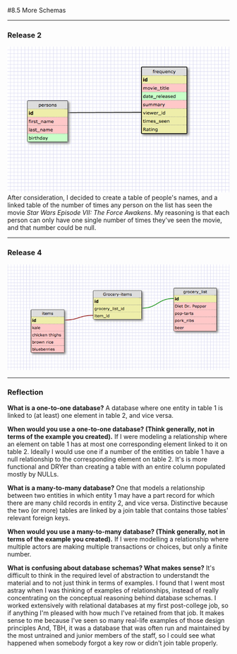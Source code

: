 #8.5 More Schemas

___
### Release 2
![One-to-one relationship](imgs/one-to-one.png)
After consideration, I decided to create a table of people's names, and a linked table of the number of times any person on the list has seen the movie *Star Wars Episode VII: The Force Awakens*. My reasoning is that each person can only have one single number of times they've seen the movie, and that number could be null.
___
### Release 4
![Many-to-many relationship](imgs/many-to-many.png)
___

### Reflection
**What is a one-to-one database?**
A database where one entity in table 1 is linked to (at least) one element in table 2, and vice versa.

**When would you use a one-to-one database? (Think generally, not in terms of the example you created).**
If I were modeling a relationship where an element on table 1 has at most one corresponding element linked to it on table 2. Ideally I would use one if a number of the entities on table 1 have a null relationship to the corresponding element on table 2. It's is more functional and DRYer than creating a table with an entire column populated mostly by NULLs.

**What is a many-to-many database?**
One that models a relationship between two entities in which entity 1 may have a part record for which there are many child records in entity 2, and vice versa. Distinctive because the two (or more) tables are linked by a join table that contains those tables' relevant foreign keys.

**When would you use a many-to-many database? (Think generally, not in terms of the example you created).**
If I were modelling a relationship where multiple actors are making multiple transactions or choices, but only a finite number.

**What is confusing about database schemas? What makes sense?**
It's difficult to think in the required level of abstraction to understandt the material and to not just think in terms of examples. I found that I went most astray when I was thinking of examples of relationships, instead of really concentrating on the conceptual reasoning behind database schemas. I worked extensively with relational databases at my first post-college job, so if anything I'm pleased with how much I've retained from that job. It makes sense to me because I've seen so many real-life examples of those design principles And, TBH, it was a database that was often run and maintained by the most untrained and junior members of the staff, so I could see what happened when somebody forgot a key row or didn't join table properly.